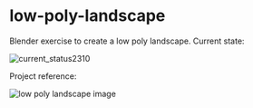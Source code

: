 # low-poly-landscape
Blender exercise to create a low poly landscape.
Current state:

![current_status2310](https://user-images.githubusercontent.com/36500094/138558700-c279fdfb-f208-4d65-9d4b-ff0f4da30acf.PNG)

Project reference:

![low poly landscape image](https://user-images.githubusercontent.com/36500094/136242143-dde186b1-3079-4e41-bacf-bb6a614c2e69.png)
